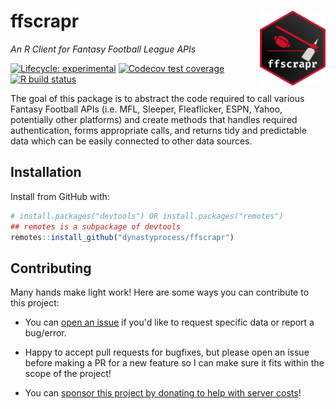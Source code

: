 # ffscrapr <a href='ffscrapr.dynastyprocess.com'><img src='man/figures/logo.png' align="right" height="120" /></a>
*An R Client for Fantasy Football League APIs*

  <!-- badges: start -->
  [![Lifecycle: experimental](https://img.shields.io/badge/lifecycle-experimental-orange.svg)](https://www.tidyverse.org/lifecycle/#experimental)
  [![Codecov test coverage](https://codecov.io/gh/DynastyProcess/ffscrapr/branch/main/graph/badge.svg)](https://codecov.io/gh/DynastyProcess/ffscrapr?branch=main)
  [![R build status](https://github.com/DynastyProcess/ffscrapr/workflows/R-CMD-check/badge.svg)](https://github.com/DynastyProcess/ffscrapr/actions)
  <!-- badges: end -->


The goal of this package is to abstract the code required to call various Fantasy Football APIs (i.e. MFL, Sleeper, Fleaflicker, ESPN, Yahoo, potentially other platforms) and create methods that handles required authentication, forms appropriate calls, and returns tidy and predictable data which can be easily connected to other data sources.


## Installation
Install from GitHub with:

``` r
# install.packages("devtools") OR install.packages("remotes")
## remotes is a subpackage of devtools
remotes::install_github("dynastyprocess/ffscrapr")
```

## Contributing

Many hands make light work! Here are some ways you can contribute to this project:

- You can [open an issue](https://github.com/DynastyProcess/ffscrapr/issues/new/choose) if you'd like to request specific data or report a bug/error. 

- Happy to accept pull requests for bugfixes, but please open an issue before making a PR for a new feature so I can make sure it fits within the scope of the project!

- You can [sponsor this project by donating to help with server costs](https://github.com/sponsors/tanho63)!
